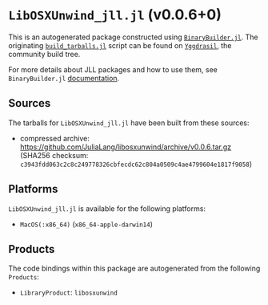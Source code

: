 # `LibOSXUnwind_jll.jl` (v0.0.6+0)

This is an autogenerated package constructed using [`BinaryBuilder.jl`](https://github.com/JuliaPackaging/BinaryBuilder.jl). The originating [`build_tarballs.jl`](https://github.com/JuliaPackaging/Yggdrasil/blob/69d9d9ad04c32c3939eb406ec9c2505ea1bc07b2/L/LibOSXUnwind/build_tarballs.jl) script can be found on [`Yggdrasil`](https://github.com/JuliaPackaging/Yggdrasil/), the community build tree.

For more details about JLL packages and how to use them, see `BinaryBuilder.jl` [documentation](https://juliapackaging.github.io/BinaryBuilder.jl/dev/jll/).

## Sources

The tarballs for `LibOSXUnwind_jll.jl` have been built from these sources:

* compressed archive: https://github.com/JuliaLang/libosxunwind/archive/v0.0.6.tar.gz (SHA256 checksum: `c3943fdd063c2c8c249778326cbfecdc62c804a0509c4ae4799604e1817f9058`)

## Platforms

`LibOSXUnwind_jll.jl` is available for the following platforms:

* `MacOS(:x86_64)` (`x86_64-apple-darwin14`)

## Products

The code bindings within this package are autogenerated from the following `Products`:

* `LibraryProduct`: `libosxunwind`
